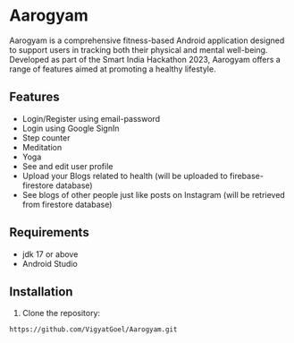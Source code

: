 # Aarogyam

Aarogyam is a comprehensive fitness-based Android application designed to support users in tracking both their physical and mental well-being. Developed as part of the Smart India Hackathon 2023, Aarogyam offers a range of features aimed at promoting a healthy lifestyle.

## Features

- Login/Register using email-password
- Login using Google SignIn
- Step counter
- Meditation
- Yoga
- See and edit user profile
- Upload your Blogs related to health (will be uploaded to firebase-firestore database)
- See blogs of other people just like posts on Instagram (will be retrieved from firestore database)

## Requirements

- jdk 17 or above
- Android Studio

## Installation

1. Clone the repository:

```bash
https://github.com/VigyatGoel/Aarogyam.git
```
